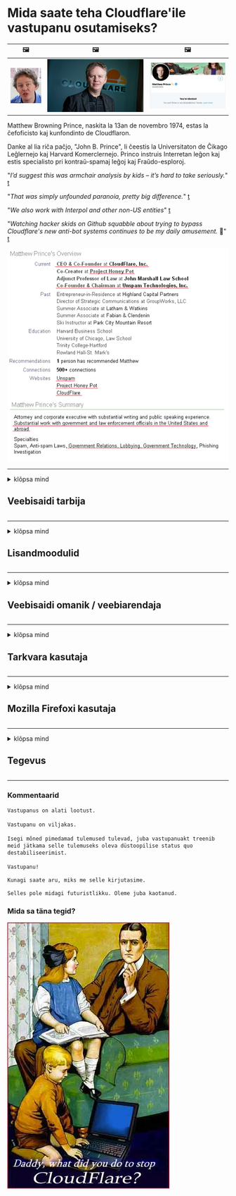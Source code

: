 # Mida saate teha Cloudflare'ile vastupanu osutamiseks?

| 🖼 | 🖼 | 🖼 |
| --- | --- | --- |
| ![](../image/matthew_prince_teen.jpg) | ![](../image/matthew_prince.jpg) | ![](../image/blockedbymatthewprince.jpg) |


Matthew Browning Prince, naskita la 13an de novembro 1974, estas la ĉefoficisto kaj kunfondinto de Cloudflaron.

Danke al lia riĉa paĉjo, "John B. Prince", li ĉeestis la Universitaton de Ĉikago Leĝlernejo kaj Harvard Komerclernejo.
Princo instruis Interretan leĝon kaj estis specialisto pri kontraŭ-spamaj leĝoj kaj Fraŭdo-esploroj.


"*I’d suggest this was armchair analysis by kids – it’s hard to take seriously.*" [t](https://www.theguardian.com/technology/2015/nov/19/cloudflare-accused-by-anonymous-helping-isis)

"*That was simply unfounded paranoia, pretty big difference.*"  [t](https://twitter.com/xxdesmus/status/992757936123359233)

"*We also work with Interpol and other non-US entities*" [t](https://twitter.com/eastdakota/status/1203028504184360960)

"*Watching hacker skids on Github squabble about trying to bypass Cloudflare's new anti-bot systems continues to be my daily amusement.* 🍿" [t](https://twitter.com/eastdakota/status/1273277839102656515)


![](../image/whoismp.jpg)

---


<details>
<summary>klõpsa mind

## Veebisaidi tarbija
</summary>


- Kui teile meeldiv veebisait kasutab Cloudflare'i, öelge neile, et nad ei kasutaks Cloudflare'i.
  - Virisemine sotsiaalmeedias nagu Facebook, Reddit, Twitter või Mastodon ei tee vahet. [Toimingud on valjemad kui räsimärgid.](https://twitter.com/phyzonloop/status/1274132092490862594)
  - Proovige veebisaidi omanikuga ühendust võtta, kui soovite end kasulikuks muuta.

[Ütles Cloudflare](https://github.com/Eloston/ungoogled-chromium/issues/783):
```
Soovitame pöörduda administraatorite poole konkreetsete teenuste või saitide osas, millega teil probleeme on, ja jagage oma kogemusi.
```

[Kui te seda ei küsi, ei tea veebisaidi omanik seda probleemi kunagi.](../PEOPLE.md)

![](../image/liberapay.jpg)

[Edukas näide](https://counterpartytalk.org/t/turn-off-cloudflare-on-counterparty-co-plz/164/5).<br>
Kas teil on probleeme? [Tõstke oma hääl nüüd üles.](https://github.com/maraoz/maraoz.github.io/issues/1) Näide allpool.

```
Aitate lihtsalt ettevõtte tsensuuri ja massjälgimist.
http://crimeflare.eu.org
```

```
Teie veebileht asub CloudFlare'i privaatsust kuritarvitavas privaatses müüriga aias.
http://crimeflare.eu.org
```

- Võta aega veebisaidi privaatsuseeskirjade lugemiseks.
  - kui veebisait on Cloudflare taga või kui veebisait kasutab Cloudflare'iga ühendatud teenuseid.

See peab selgitama, mis on "Cloudflare", ja küsima luba oma andmete jagamiseks Cloudflare'iga. Selle tegemata jätmine põhjustab usalduse rikkumist ja kõnealust veebisaiti tuleks vältida.

[Siin on vastuvõetav privaatsuspoliitika näide](https://archive.is/bDlTz) ("Subprocessors" > "Entity Name")

```
Olen teie privaatsuseeskirju lugenud ja ma ei leia sõna Cloudflare.
Keeldun teiega andmete jagamisest, kui jätkate minu andmete edastamist Cloudflare'i.
http://crimeflare.eu.org
```

See on näide privaatsuspoliitikast, millel puudub sõna Cloudflare.
[Liberland Jobs](https://archive.is/daKIr) [privacy policy](https://docsend.com/view/feiwyte):

![](../image/cfwontobey.jpg)

Cloudflare'il on oma privaatsuseeskirjad.
[Cloudflare armastab doksima inimesi.](https://www.reddit.com/r/GamerGhazi/comments/2s64fe/be_wary_reporting_to_cloudflare/)

Siin on hea näide veebisaidi registreerimisvormi kohta.
AFAIK, null veebileht teeb seda. Kas usaldate neid?

```
Klõpsates nupul „Registreeru XYZ-i”, nõustute meie teenusetingimuste ja privaatsusavaldusega.
Samuti nõustute oma andmeid Cloudflare'iga jagama ja nõustute ka cloudflare'i privaatsusavaldusega.
Kui Cloudflare lekitab teie teavet või ei lase teil meie serveritega ühendust luua, pole see meie süü. [*]

[ Registreeri ] [ ma ei nõustu ]
```
[*] [PEOPLE.md](../PEOPLE.md)


- Püüdke nende teenust mitte kasutada. Pidage meeles, et Cloudflare jälgib teid.
  - ["I'm in your TLS, sniffin' your passworz"](../image/iminurtls.jpg)

- Otsige muud veebisaiti. Internetis on alternatiive ja võimalusi!

- Veenda oma sõpru Tori igapäevaselt kasutama.
  - Anonüümsus peaks olema avatud Interneti standard!
  - [Pange tähele, et Tor-projekt ei meeldi sellele projektile.](../HISTORY.md)

</details>

------

<details>
<summary>klõpsa mind

## Lisandmoodulid
</summary>

- Kui teie brauser on Firefox, Tori brauser või Ungoogled Chromium, kasutage ühte neist allpool olevatest lisandmoodulitest.
  - Kui soovite lisada mõnda uut lisandmoodulit, küsige kõigepealt selle kohta.


| Nimi | Arendaja | Toetus | Saab blokeerida | Saab teavitada | Chrome |
| -------- | -------- | -------- | -------- | -------- | -------- |
| [Bloku Cloudflaron MITM-Atakon](../subfiles/about.bcma.md) | #Addon | [ ? ](http://crimeflare.eu.org/) | **Jah**     | **Jah**     |  **Jah** |
| [Ĉu ligoj estas vundeblaj al MITM-atako?](../subfiles/about.ismm.md) | #Addon | [ ? ](http://crimeflare.eu.org/) | Ei     | **Jah**     |  **Jah** |
| [Ĉu ĉi tiuj ligoj blokos Tor-uzanton?](../subfiles/about.isat.md) | #Addon | [ ? ](http://crimeflare.eu.org/) | Ei     | **Jah**     |  **Jah** |
| [Block Cloudflare MITM Attack](https://trac.torproject.org/projects/tor/attachment/ticket/24351/block_cloudflare_mitm_attack-1.0.14.1-an%2Bfx.xpi)<br>[**DELETED BY TOR PROJECT**](../HISTORY.md) | nullius | [ ? ](../tool/block_cloudflare_mitm_fx), [Link](http://crimeflare.eu.org/) | **Jah**     | **Jah**     |  Ei |
| [TPRB](http://34ahehcli3epmhbu2wbl6kw6zdfl74iyc4vg3ja4xwhhst332z3knkyd.onion/) | Sw | [ ? ](http://34ahehcli3epmhbu2wbl6kw6zdfl74iyc4vg3ja4xwhhst332z3knkyd.onion/) | **Jah**     | **Jah**     |  Ei |
| [Detect Cloudflare](https://addons.mozilla.org/en-US/firefox/addon/detect-cloudflare/) | Frank Otto | [ ? ](https://github.com/traktofon/cf-detect) | Ei     | **Jah**     |  Ei |
| [True Sight](https://addons.mozilla.org/en-US/firefox/addon/detect-cloudflare-plus/) | claustromaniac | [ ? ](https://github.com/claustromaniac/detect-cloudflare-plus) | Ei     | **Jah**     |  Ei |
| [Which Cloudflare datacenter am I visiting?](https://addons.mozilla.org/en-US/firefox/addon/cf-pop/) | 依云 | [ ? ](https://github.com/lilydjwg/cf-pop) | Ei     | **Jah**     |  Ei |


- "Decentraleyes" võib ühenduse "CDNJS (Cloudflare)" -ga katkestada.
  - See takistab paljude taotluste jõudmist võrkudesse ja teenib kohalikke faile, et hoida saite purunemast.
  - Arendaja vastas: "[very concerning indeed](https://github.com/Synzvato/decentraleyes/issues/236#issuecomment-352049501)", "[widespread usage severely centralizes the web](https://github.com/Synzvato/decentraleyes/issues/251#issuecomment-366752049)"

- [Cloudflare'i sertifikaadi saate ka oma sertifikaadiasutusest (CA) eemaldada või umbusaldada.](https://www.ssl.com/how-to/remove-root-certificate-firefox/)

</details>

------

<details>
<summary>klõpsa mind

## Veebisaidi omanik / veebiarendaja
</summary>


![](../image/word_cloudflarefree.jpg)

- Ärge kasutage Cloudflare'i lahendust, Periood.
  - Saate paremini teha, eks? [Cloudflare'i tellimuste, plaanide, domeenide või kontode eemaldamiseks toimige järgmiselt.](https://support.cloudflare.com/hc/en-us/articles/200167776-Removing-subscriptions-plans-domains-or-accounts)

| 🖼 | 🖼 |
| --- | --- |
| ![](../image/htmlalertcloudflare.jpg) | ![](../image/htmlalertcloudflare2.jpg) |

- Kas soovite rohkem kliente? Sa tead, mida teha. Vihje on "joone kohal".
  - [Tere, kirjutasite "Me võtame teie privaatsust tõsiselt", kuid sain "Viga 403 Keelatud anonüümne puhverserver pole lubatud".](https://it.slashdot.org/story/19/02/19/0033255/stop-saying-we-take-your-privacy-and-security-seriously) Miks blokeerite Tor või VPN? Ja miks blokeerite ajutised meilid?

![](../image/anonexist.jpg)

- Cloudflare'i kasutamine suurendab katkestuse tõenäosust. Külastajad ei pääse teie veebisaidile juurde, kui teie server ei tööta või Cloudflare ei tööta.
  - [Kas arvasite tõesti, et Cloudflare ei lähe kunagi alla?](https://www.ibtimes.com/cloudflare-down-not-working-sites-producing-504-gateway-timeout-errors-2618008) [Another](https://twitter.com/Jedduff/status/1097875615997399040) [sample](https://twitter.com/search?f=tweets&vertical=default&q=Cloudflare%20is%20having%20problems). [Need more](../PEOPLE.md)?

![](../image/cloudflareinternalerror.jpg)

- Cloudflare'i kasutamine oma "API-teenuse", "tarkvaravärskendusserveri" või "RSS-voo" puhverserverina kahjustab teie klienti. Klient helistas teile ja ütles: "Ma ei saa teie API-d enam kasutada", ja teil pole aimugi, mis toimub. Cloudflare võib teie kliendi vaikselt blokeerida. Kas sa arvad, et see on okei?
  - RSS-lugeja klienti ja RSS-lugeja veebiteenust on palju. Miks te avaldate RSS-voogu, kui te ei luba inimestel tellida?

![](../image/rssfeedovercf.jpg)

- Kas vajate HTTPS-sertifikaati? Kasutage "Krüpteerime" või ostke see lihtsalt CA ettevõttelt.

- Kas vajate DNS-serverit? Kas te ei saa oma serverit seadistada? Kuidas nendega: [Hurricane Electric Free DNS](https://dns.he.net/), [Dyn.com](https://dyn.com/dns/), [1984 Hosting](https://www.1984hosting.com/), [Afraid.Org (Administraator kustutab teie konto, kui kasutate TOR-i)](https://freedns.afraid.org/)

- Kas otsite hostimisteenust? Ainult tasuta? Kuidas nendega: [Onion Service](http://vww6ybal4bd7szmgncyruucpgfkqahzddi37ktceo3ah7ngmcopnpyyd.onion/en/security/network-security/tor/onionservices-best-practices), [Free Web Hosting Area](https://freewha.com/), [Autistici/Inventati Web Site Hosting](https://www.autinv5q6en4gpf4.onion/services/website), [Github Pages](https://pages.github.com/), [Surge](https://surge.sh/)
  - [Cloudflare'i alternatiivid](../subfiles/cloudflare-alternatives.md)

- Kas kasutate saiti "cloudflare-ipfs.com"? [Kas teate, et Cloudflare IPFS on halb?](../PEOPLE.md)

- Installige veebirakenduste tulemüür, näiteks OWASP ja Fail2Ban, oma serverisse ja konfigureerige see korralikult.
  - Tori blokeerimine pole lahendus. Ärge karistage kõiki ainult väikeste halbade kasutajate eest.

- Suunake või blokeerige "Cloudflare Warp" kasutajatel juurdepääs teie veebisaidile. Ja kui võimalik, esitage põhjus.

> IP loend: "[Cloudflare'i praegused IP-vahemikud](cloudflare_inc/)"

> A: Blokeeri nad lihtsalt

```
server {
...
deny 173.245.48.0/20;
deny 103.21.244.0/22;
deny 103.22.200.0/22;
deny 103.31.4.0/22;
deny 141.101.64.0/18;
deny 108.162.192.0/18;
deny 190.93.240.0/20;
deny 188.114.96.0/20;
deny 197.234.240.0/22;
deny 198.41.128.0/17;
deny 162.158.0.0/15;
deny 104.16.0.0/12;
deny 172.64.0.0/13;
deny 131.0.72.0/22;
deny 2400:cb00::/32;
deny 2606:4700::/32;
deny 2803:f800::/32;
deny 2405:b500::/32;
deny 2405:8100::/32;
deny 2a06:98c0::/29;
deny 2c0f:f248::/32;
...
}
```

> B: Suunake hoiatuslehele

```
http {
...
geo $iscf {
default 0;
173.245.48.0/20 1;
103.21.244.0/22 1;
103.22.200.0/22 1;
103.31.4.0/22 1;
141.101.64.0/18 1;
108.162.192.0/18 1;
190.93.240.0/20 1;
188.114.96.0/20 1;
197.234.240.0/22 1;
198.41.128.0/17 1;
162.158.0.0/15 1;
104.16.0.0/12 1;
172.64.0.0/13 1;
131.0.72.0/22 1;
2400:cb00::/32 1;
2606:4700::/32 1;
2803:f800::/32 1;
2405:b500::/32 1;
2405:8100::/32 1;
2a06:98c0::/29 1;
2c0f:f248::/32 1;
}
...
}

server {
...
if ($iscf) {rewrite ^ https://example.com/cfwsorry.php;}
...
}

<?php
header('HTTP/1.1 406 Not Acceptable');
echo <<<CLOUDFLARED
Thank you for visiting ourwebsite.com!<br />
We are sorry, but we can't serve you because your connection is being intercepted by Cloudflare.<br />
Please read http://crimeflare.eu.org for more information.<br />
CLOUDFLARED;
die();
```

- Kui usute vabadusse ja tervitate anonüümseid kasutajaid, seadistage Tor Onion Service või I2P insite.

- Küsige nõu teistelt Clearnet / Tori topeltveebioperaatoritelt ja hankige anonüümseid sõpru!

</details>

------

<details>
<summary>klõpsa mind

## Tarkvara kasutaja
</summary>


- Discord kasutab CloudFlare'i. Alternatiivid? Me soovitame [**Briar** (Android)](https://f-droid.org/en/packages/org.briarproject.briar.android/), [Ricochet (PC)](https://ricochet.im/), [Tox + Tor (Android/PC)](https://tox.chat/download.html)
  - Briar sisaldab Tor-deemoni, nii et te ei pea Orboti installima.
  - Qwtchi arendajad, Open Privacy kustutasid stop_cloudflare projekti oma git-teenusest ette teatamata.

- Kui kasutate Debiani GNU / Linuxi või mõnda muud tuletist, tellige: [bug #831835](https://bugs.debian.org/cgi-bin/bugreport.cgi?bug=831835). Ja kui saate, aidake plaastrit kontrollida ja aidake hooldajal jõuda õigele järeldusele, kas see tuleks aktsepteerida.

- Soovitage neid brausereid alati.

| Nimi | Arendaja | Toetus | Kommentaar |
| -------- | -------- | -------- | -------- |
| [Ungoogled-Chromium](https://ungoogled-software.github.io/ungoogled-chromium-binaries/) | Eloston | [ ? ](https://github.com/Eloston/ungoogled-chromium) | PC (Win, Mac, Linux)  _!Tor_ |
| [Bromite](https://www.bromite.org/fdroid) | Bromite | [ ? ](https://github.com/bromite/bromite/issues) | Android  _!Tor_ |
| [Tor Browser](https://www.torproject.org/download/) | Tor Project | [ ? ](https://support.torproject.org/) | PC (Win, Mac, Linux)  _Tor_|
| [Tor Browser Android](https://www.torproject.org/download/) | Tor Project | [ ? ](https://support.torproject.org/) | Android  _Tor_|
| [Onion Browser](https://itunes.apple.com/us/app/onion-browser/id519296448?mt=8) | Mike Tigas | [ ? ](https://github.com/OnionBrowser/OnionBrowser/issues) | Apple iOS  _Tor_|
| [GNU/Icecat](https://www.gnu.org/software/gnuzilla/) | GNU | [ ? ](https://www.gnu.org/software/gnuzilla/) | PC (Linux) |
| [IceCatMobile](https://f-droid.org/en/packages/org.gnu.icecat/) | GNU | [ ? ](https://lists.gnu.org/mailman/listinfo/bug-gnuzilla) | Android |
| [Iridium Browser](https://iridiumbrowser.de/about/) | Iridium | [ ? ](https://github.com/iridium-browser/iridium-browser/) | PC (Win, Mac, Linux, OpenBSD) |


Muu tarkvara privaatsus on puudulik. See ei tähenda, et Tori brauser oleks "täiuslik".
Internetis ja tehnoloogias pole 100% turvalist ega 100% privaatsust.

- Kas te ei soovi Torit kasutada? Tori deemoniga saate kasutada mis tahes brauserit.
  - [Pange tähele, et see ei meeldi Tori projektile.](https://support.torproject.org/tbb/tbb-9/) Kasutage Tori brauserit, kui saate seda teha.
- [Kuidas kasutada kroomi koos Toriga](../subfiles/chromium_tor.md)


Räägime muu tarkvara privaatsusest.

- [Kui peate tõesti Firefoxi kasutama, valige käsk „Firefox ESR”.](https://www.mozilla.org/en-US/firefox/organizations/)
  - [Firefox - nuhkvara valvekoer](https://spyware.neocities.org/articles/firefox.html)
  - [Firefox lükkab tagasi sõnavabaduse, keelab sõnavabaduse](https://web.archive.org/web/20200423010026/https://reclaimthenet.org/firefox-rejects-free-speech-bans-free-speech-commenting-plugin-dissenter-from-its-extensions-gallery/)
  - ["100+ allahäält. Tundub, et palume tarkvaraettevõttel jääda ... tarkvara on tänapäeval lihtsalt liiga palju."](https://old.reddit.com/r/firefox/comments/gutdiw/weve_got_work_to_do_the_mozilla_blog/fslbbb6/)
  - [Uh, miks näitab Firefox mulle URL-i ribal sponsoreeritud linke?](https://www.reddit.com/r/firefox/comments/jybx2w/uh_why_is_firefox_showing_me_sponsored_links_in/)
  - [Mozilla - kehastunud kurat](https://digdeeper.neocities.org/ghost/mozilla.html)

- [Pidage meeles, et Mozilla kasutab Cloudflare'i teenust.](https://www.robtex.com/dns-lookup/www.mozilla.org) [Nad kasutavad oma tootes ka Cloudflare'i DNS-teenust.](https://www.theregister.co.uk/2018/03/21/mozilla_testing_dns_encryption/)

- [Mozilla lükkas selle pileti ametlikult tagasi.](https://bugzilla.mozilla.org/show_bug.cgi?id=1426618)

- [Firefox Focus on nali.](https://github.com/mozilla-mobile/focus-android/issues/1743) [Nad lubasid telemeetria välja lülitada, kuid muutsid seda.](https://github.com/mozilla-mobile/focus-android/issues/4210)

- [PaleMooni / Basiliski arendaja armastab Cloudflare'i.](https://github.com/mozilla-mobile/focus-android/issues/1743#issuecomment-345993097)
  - [Pale Mooni arhiiviserver häkkis ja levitas pahavara 18 kuud](https://www.reddit.com/r/privacytoolsIO/comments/cc808y/pale_moons_archive_server_hacked_and_spread/)
  - Ta vihkab ka Tori kasutajaid - "[Las see on Tori suhtes vaenulik. Ma arvan, et enamik saite peaks olema Tori suhtes vaenulik, arvestades selle ülisuurt kuritarvitamistegurit.](https://github.com/yacy/yacy_search_server/issues/314#issuecomment-565932097)"

- [Waterfoxil on tõsine probleem "telefonid koju"](https://spyware.neocities.org/articles/waterfox.html)

- [Google Chrome on nuhkvara.](https://www.gnu.org/proprietary/malware-google.en.html)
  - [Google profiilitab teie tegevust.](https://spyware.neocities.org/articles/chrome.html)

- [SRWare Iron loob liiga palju telefone koduühenduseks.](https://spyware.neocities.org/articles/iron.html) See loob ühenduse ka Google'i domeenidega.

- [Brave Browseri lubatud Facebooki / Twitteri jälgijad.](https://www.bleepingcomputer.com/news/security/facebook-twitter-trackers-whitelisted-by-brave-browser/)
  - [Siin on veel küsimusi.](https://spyware.neocities.org/articles/brave.html)
  - [binance'i sidusettevõtte ID](https://twitter.com/cryptonator1337/status/1269594587716374528)

- [Microsoft Edge laseb Facebookil käivitada Flash-koodi kasutajate selja taga.](https://www.zdnet.com/article/microsoft-edge-lets-facebook-run-flash-code-behind-users-backs/)

- [Vivaldi ei austa teie privaatsust.](https://spyware.neocities.org/articles/vivaldi.html)

- [Opera nuhkvara tase: väga kõrge](https://spyware.neocities.org/articles/opera.html)

- Apple iOS: [Te ei tohiks iOS-i üldse kasutada, peamiselt seetõttu, et see on pahavara.](https://www.gnu.org/proprietary/malware-apple.html)

Seetõttu soovitame ainult ülaltoodud tabelit. Mitte midagi muud.

</details>

------

<details>
<summary>klõpsa mind

## Mozilla Firefoxi kasutaja
</summary>


- „Firefox Nightly” saadab Mozilla serveritele silumisastme teabe ilma loobumismeetodita.
  - [Mozilla serverid teevad Cloudflare'i](https://www.digwebinterface.com/?hostnames=www.mozilla.org%0D%0Amozilla.cloudflare-dns.com&type=&ns=resolver&useresolver=8.8.4.4&nameservers=)

- Võimalik on keelata Firefoxil Mozilla serveritega ühenduse loomine.
  - [Mozilla poliitika mallide juhend](https://github.com/mozilla/policy-templates/blob/master/README.md)
  - Pidage meeles, et see trikk ei pruugi hilisemas versioonis enam töötada, sest Mozillale meeldib end valgesse nimekirja lisada.
  - Nende täielikuks blokeerimiseks kasutage tulemüüri ja DNS-filtrit.

"`/distribution/policies.json`"

>     "WebsiteFilter": {
> 		"Block": [
> 		"*://*.mozilla.com/*",
> 		"*://*.mozilla.net/*",
> 		"*://*.mozilla.org/*",
> 		"*://webcompat.com/*",
> 		"*://*.firefox.com/*",
> 		"*://*.thunderbird.net/*",
> 		"*://*.cloudflare.com/*"
> 		]
>     },


- ~~Teatage mozilla jälgija veast, öeldes neile, et nad ei peaks Cloudflare'i kasutama.~~ Bugzilla kohta oli veateade. Paljud inimesed postitasid oma mure, kuid admin peitis vea 2018. aastal.

- Võite Firefoxis DoH-i keelata.
  - [Firefoxi vaikepakkuja DNS-i muutmine](../subfiles/change-firefox-dns.md)

![](../image/firefoxdns.jpg)

- [Kui soovite kasutada ISP-välist DNS-i, kaaluge OpenNIC Tier2 DNS-teenuse või mõne muu Cloudflare'i DNS-teenuse kasutamist.](https://wiki.opennic.org/start)
![](../image/opennic.jpg)
  - Blokeerige Cloudflare DNS-iga. [Crimeflare DNS](../subfiles/service.publicdns.md)

- Tori saate kasutada DNS-i lahendajana. [Kui te pole Tori ekspert, esitage siin küsimus.](https://tor.stackexchange.com/)

> **Kuidas?**
> 1. Laadige Tor alla ja installige see oma arvutisse.
> 2. Lisage see rida faili "torrc".
> DNSPort 127.0.0.1:53
> 3. Taaskäivitage Tor.
> 4. Määrake oma arvuti DNS-serveriks "127.0.0.1".

</details>

------

<details>
<summary>klõpsa mind

## Tegevus
</summary>


- Rääkige teistele ümbritsevatest Cloudflare'i ohtudest.

- [Aidake seda hoidlat paremaks muuta.](http://crimeflare.eu.org)
  - Nii nimekirjad, argumendid selle vastu kui ka üksikasjad.

- [Dokumenteerige ja tehke väga avalikuks, kui Cloudflare'iga (ja sarnaste ettevõtetega) läheb valesti, mainides seda tehes kindlasti ka seda hoidlat](http://crimeflare.eu.org) :)

- Võimaldage vaikimisi Tori kasutama rohkem inimesi, et nad saaksid veebi kogeda maailma eri paikade vaatenurgast.

- Alustage sotsiaalse meedia ja meediaruumi gruppe, mis on pühendatud maailma vabastamisele Cloudflare'ist.

- Vajaduse korral linkige selle hoidla nende rühmadega - see võib olla koht rühmadena koos töötamise koordineerimiseks.

- [Alustage koostööd, mis võib pakkuda Cloudflare'ile sisukat alternatiivset alternatiivi.](../subfiles/cloudflare-alternatives.md)

- Andke meile teada kõikidest alternatiividest, mis aitaksid Cloudflare'i vastu vähemalt mitmekihilist kaitset pakkuda.

- Kui olete Cloudflare'i klient, määrake oma privaatsusseaded ja oodake, kuni nad neid rikuvad.
  - [Seejärel viige nad rämpspostivastase / privaatsuse rikkumise eest süüdistuse alla.](https://twitter.com/thexpaw/status/1108424723233419264)

- Kui asute Ameerika Ühendriikides ja kõnealune veebisait on pank või raamatupidaja, proovige Gramm – Leach – Bliley seaduse või ameeriklastega, kellel on puuetega inimesed, seaduslikku survet avaldada ja teatage meile, kui kaugele jõuate .

- Kui veebisait on valitsuse sait, proovige avaldada USA põhiseaduse 1. muudatuse alla seaduslikku survet.

- Kui olete ELi kodanik, pöörduge isikuandmete kaitse üldmääruse kohase isikuandmete saatmiseks veebisaidile. Kui nad keelduvad teile teie andmeid andmast, on see seaduse rikkumine.

- Ettevõtete jaoks, kes väidavad, et pakuvad oma veebisaidil teenust, proovige teatada neist tarbijakaitseorganisatsioonidele ja BBB-le "valereklaamina". Cloudflare'i veebisaite teenindavad Cloudflare'i serverid.

- [ITU soovitab USA kontekstis, et Cloudflare hakkab piisavalt suureks minema, et neile võidakse monopolidevastane seadus langetada.](https://www.itu.int/en/ITU-T/Workshops-and-Seminars/20181218/Documents/Geoff_Huston_Presentation.pdf)

- On mõeldav, et GNU GPL versioon 4 võib sisaldada sätet sellise teenuse taha lähtekoodi salvestamise kohta, mis nõuab kõigi GPLv4 ja hilisemate programmide jaoks, et vähemalt lähtekood oleks juurdepääsetav andmekandja kaudu, mis ei diskrimineeri Tori kasutajaid.

</details>

------

### Kommentaarid

```
Vastupanus on alati lootust.

Vastupanu on viljakas.

Isegi mõned pimedamad tulemused tulevad, juba vastupanuakt treenib meid jätkama selle tulemuseks oleva düstoopilise status quo destabiliseerimist.

Vastupanu!
```

```
Kunagi saate aru, miks me selle kirjutasime.
```

```
Selles pole midagi futuristlikku. Oleme juba kaotanud.
```

### Mida sa täna tegid?


![](../image/stopcf.jpg)
